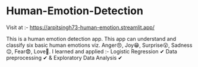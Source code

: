 # Human-Emotion-Detection

Visit at :- https://arpitsingh73-human-emotion.streamlit.app/

This is a human emotion detection app. This app can understand and classify six basic human emotions viz. Anger😠, Joy😁, Surprise😮, Sadness😌, Fear😨, Love🥰. I learned and applied :-
Logistic Regression ✔
Data preprocessing ✔
& Exploratory Data Analysis ✔
